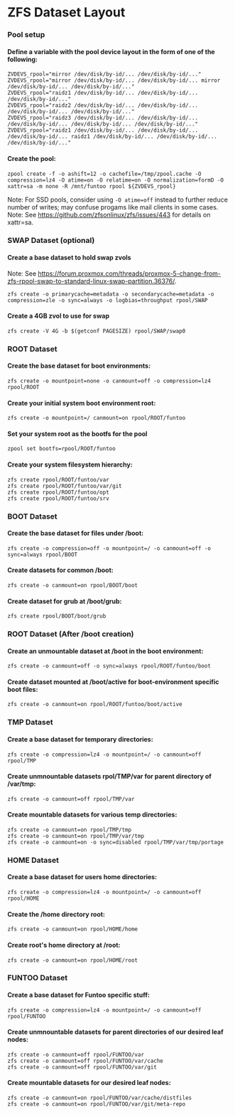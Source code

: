 ZFS Dataset Layout
==================

### Pool setup

#### Define a variable with the pool device layout in the form of one of the following:
	ZVDEVS_rpool="mirror /dev/disk/by-id/... /dev/disk/by-id/..."
	ZVDEVS_rpool="mirror /dev/disk/by-id/... /dev/disk/by-id/... mirror /dev/disk/by-id/... /dev/disk/by-id/..."
	ZVDEVS_rpool="raidz1 /dev/disk/by-id/... /dev/disk/by-id/... /dev/disk/by-id/..."
	ZVDEVS_rpool="raidz2 /dev/disk/by-id/... /dev/disk/by-id/... /dev/disk/by-id/... /dev/disk/by-id/..."
	ZVDEVS_rpool="raidz3 /dev/disk/by-id/... /dev/disk/by-id/... /dev/disk/by-id/... /dev/disk/by-id/... /dev/disk/by-id/..."
	ZVDEVS_rpool="raidz1 /dev/disk/by-id/... /dev/disk/by-id/... /dev/disk/by-id/... raidz1 /dev/disk/by-id/... /dev/disk/by-id/... /dev/disk/by-id/..."


#### Create the pool:
	zpool create -f -o ashift=12 -o cachefile=/tmp/zpool.cache -O compression=lz4 -O atime=on -O relatime=on -O normalization=formD -O xattr=sa -m none -R /mnt/funtoo rpool ${ZVDEVS_rpool}

    
Note: For SSD pools, consider using `-O atime=off` instead to further reduce number of writes; may confuse progams like mail clients in some cases. 
Note: See https://github.com/zfsonlinux/zfs/issues/443 for details on xattr=sa.


### SWAP Dataset (optional)

#### Create a base dataset to hold swap zvols
Note: See https://forum.proxmox.com/threads/proxmox-5-change-from-zfs-rpool-swap-to-standard-linux-swap-partition.36376/.

	zfs create -o primarycache=metadata -o secondarycache=metadata -o compression=zle -o sync=always -o logbias=throughput rpool/SWAP

#### Create a 4GB zvol to use for swap
	zfs create -V 4G -b $(getconf PAGESIZE) rpool/SWAP/swap0


### ROOT Dataset

#### Create the base dataset for boot environments:
	zfs create -o mountpoint=none -o canmount=off -o compression=lz4 rpool/ROOT

#### Create your initial system boot environment root:
	zfs create -o mountpoint=/ canmount=on rpool/ROOT/funtoo

#### Set your system root as the bootfs for the pool
	zpool set bootfs=rpool/ROOT/funtoo

#### Create your system filesystem hierarchy:
	zfs create rpool/ROOT/funtoo/var
	zfs create rpool/ROOT/funtoo/var/git
	zfs create rpool/ROOT/funtoo/opt
	zfs create rpool/ROOT/funtoo/srv


### BOOT Dataset

#### Create the base dataset for files under /boot:
	zfs create -o compression=off -o mountpoint=/ -o canmount=off -o sync=always rpool/BOOT

#### Create datasets for common /boot:
	zfs create -o canmount=on rpool/BOOT/boot

#### Create dataset for grub at /boot/grub:
	zfs create rpool/BOOT/boot/grub


### ROOT Dataset (After /boot creation)

#### Create an unmountable dataset at /boot in the boot environment:
	zfs create -o canmount=off -o sync=always rpool/ROOT/funtoo/boot
	
#### Create dataset mounted at /boot/active for boot-environment specific boot files:
	zfs create -o canmount=on rpool/ROOT/funtoo/boot/active


### TMP Dataset

#### Create a base dataset for temporary directories:
	zfs create -o compression=lz4 -o mountpoint=/ -o canmount=off rpool/TMP

#### Create unmnountable datasets rpol/TMP/var for parent directory of /var/tmp:
	zfs create -o canmount=off rpool/TMP/var

#### Create mountable datasets for various temp directories:
	zfs create -o canmount=on rpool/TMP/tmp
	zfs create -o canmount=on rpool/TMP/var/tmp
	zfs create -o canmount=on -o sync=disabled rpool/TMP/var/tmp/portage


### HOME Dataset

#### Create a base dataset for users home directories:
	zfs create -o compression=lz4 -o mountpoint=/ -o canmount=off rpool/HOME

#### Create the /home directory root:
	zfs create -o canmount=on rpool/HOME/home

#### Create root's home directory at /root:
	zfs create -o canmount=on rpool/HOME/root


### FUNTOO Dataset

#### Create a base dataset for Funtoo specific stuff:
	zfs create -o compression=lz4 -o mountpoint=/ -o canmount=off rpool/FUNTOO

#### Create unmnountable datasets for parent directories of our desired leaf nodes:
	zfs create -o canmount=off rpool/FUNTOO/var
	zfs create -o canmount=off rpool/FUNTOO/var/cache
	zfs create -o canmount=off rpool/FUNTOO/var/git

#### Create mountable datasets for our desired leaf nodes:
	zfs create -o canmount=on rpool/FUNTOO/var/cache/distfiles
	zfs create -o canmount=on rpool/FUNTOO/var/git/meta-repo
